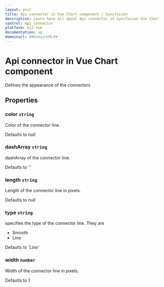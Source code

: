 ```yaml
---
layout: post
title: Api connector in Vue Chart component | Syncfusion
description: Learn here all about Api connector in Syncfusion Vue Chart component of Syncfusion Essential JS 2 and more.
control: Api connector 
platform: ej2-vue
documentation: ug
domainurl: ##DomainURL##
---
```


# Api connector in Vue Chart component

Defines the appearance of the connectors

## Properties

### color `string`

Color of the connector line.

Defaults to *null*

### dashArray `string`

dashArray of the connector line.

Defaults to *''*

### length `string`

Length of the connector line in pixels.

Defaults to *null*

### type `string`

specifies the type of the connector line. They are
* Smooth
* Line

Defaults to *'Line'*

### width `number`

Width of the connector line in pixels.

Defaults to *1*
